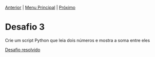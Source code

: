 [Anterior](Desafio2.md) | [Menu Principal](/README.md/) | [Próximo](desafio4.md)

# Desafio 3  

Crie um script Python que leia dois números e mostra a soma entre eles  

[Desafio resolvido](/Exercicios-Python/Desafios/Desafio003.py)